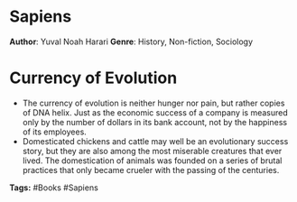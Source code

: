 # Sapiens
**Author**: Yuval Noah Harari 
**Genre**: History, Non-fiction, Sociology

# Currency of Evolution
- The currency of evolution is neither hunger nor pain, but rather copies of DNA helix. Just as the economic success of a company is measured only by the number of dollars in its bank account, not by the happiness of its employees.
- Domesticated chickens and cattle may well be an evolutionary success story, but they are also among the most miserable creatures that ever lived. The domestication of animals was founded on a series of brutal practices that only became crueler with the passing of the centuries.

**Tags:** #Books #Sapiens